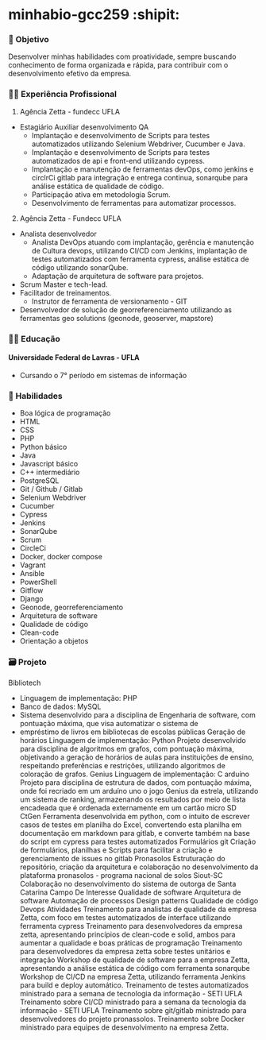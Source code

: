 # minhabio-gcc259 :shipit:

### 🎯 Objetivo

Desenvolver minhas habilidades com proatividade, sempre buscando conhecimento de forma organizada e rápida, para contribuir
com o desenvolvimento efetivo da empresa.

### 🧑‍🔬 Experiência Profissional

1. Agência Zetta - fundecc UFLA
  - Estagiário Auxiliar desenvolvimento QA
    * Implantação e desenvolvimento de Scripts para testes automatizados utilizando Selenium Webdriver, Cucumber e Java.
    * Implantação e desenvolvimento de Scripts para testes automatizados de api e front-end utilizando cypress.
    * Implantação e manutenção de ferramentas devOps, como jenkins e circlrCi gitlab para integração e entrega continua, sonarqube
para análise estática de qualidade de código.
    * Participação ativa em metodologia Scrum.
    * Desenvolvimento de ferramentas para automatizar processos.
    
2. Agência Zetta - Fundecc UFLA
  - Analista desenvolvedor
    * Analista DevOps atuando com implantação, gerência e manutenção de Cultura devops, utilizando CI/CD com Jenkins, implantação
de testes automatizados com ferramenta cypress, análise estática de código utilizando sonarQube.
    * Adaptação de arquitetura de software para projetos.
  - Scrum Master e tech-lead.
  - Facilitador de treinamentos.
    * Instrutor de ferramenta de versionamento - GIT
  - Desenvolvedor de solução de georreferenciamento utilizando as ferramentas geo solutions (geonode, geoserver, mapstore)

### 👨‍🎓 Educação

#### Universidade Federal de Lavras - UFLA

- Cursando o 7° período em sistemas de informação

### 🤹 Habilidades
* Boa lógica de programação
* HTML
* CSS
* PHP
* Python básico
* Java
* Javascript básico
* C++ intermediário
* PostgreSQL
* Git / Github / Gitlab
* Selenium Webdriver
* Cucumber
* Cypress
* Jenkins
* SonarQube
* Scrum
* CircleCi
* Docker, docker compose
* Vagrant
* Ansible
* PowerShell
* Gitflow
* Django
* Geonode, georreferenciamento
* Arquitetura de software
* Qualidade de código
* Clean-code
* Orientação a objetos

### 🗃️ Projeto
Bibliotech
* Linguagem de implementação: PHP
* Banco de dados: MySQL
* Sistema desenvolvido para a disciplina de Engenharia de software, com pontuação máxima, que visa automatizar o sistema de
* empréstimo de livros em bibliotecas de escolas públicas
Geração de horários
Linguagem de implementação: Python
Projeto desenvolvido para disciplina de algoritmos em grafos, com pontuação máxima, objetivando a geração de horários de aulas
para instituições de ensino, respeitando preferências e restrições, utilizando algoritmos de coloração de grafos.
Genius
Linguagem de implementação: C arduíno
Projeto para disciplina de estrutura de dados, com pontuação máxima, onde foi recriado em um arduíno uno o jogo Genius da
estrela, utilizando um sistema de ranking, armazenando os resultados por meio de lista encadeada que é ordenada externamente
em um cartão micro SD
CtGen
Ferramenta desenvolvida em python, com o intuito de escrever casos de testes em planilha do Excel, convertendo esta planilha em
documentação em markdown para gitlab, e converte também na base do script em cypress para testes automatizados
Formulários git
Criação de formulários, planilhas e Scripts para facilitar a criação e gerenciamento de issues no gitlab
Pronasolos
Estruturação do repositório, criação da arquitetura e colaboração no desenvolvimento da plataforma pronasolos -
programa nacional de solos
Siout-SC
Colaboração no desenvolvimento do sistema de outorga de Santa Catarina
Campo De Interesse
Qualidade de software
Arquitetura de software
Automação de processos
Design patterns
Qualidade de código
Devops
Atividades
Treinamento para analistas de qualidade da empresa Zetta, com foco em testes automatizados de interface utilizando ferramenta
cypress
Treinamento para desenvolvedores da empresa zetta, apresentando princípios de clean-code e solid, ambos para aumentar a
qualidade e boas práticas de programação
Treinamento para desenvolvedores da empresa zetta sobre testes unitários e integração
Workshop de qualidade de software para a empresa Zetta, apresentando a análise estática de código com ferramenta sonarqube
Workshop de CI/CD na empresa Zetta, utilizando ferramenta Jenkins para build e deploy automático.
Treinamento de testes automatizados ministrado para a semana de tecnologia da informação - SETI UFLA
Treinamento sobre CI/CD ministrado para a semana da tecnologia da informação - SETI UFLA
Treinamento sobre git/gitlab ministrado para desenvolvedores do projeto pronassolos.
Treinamento sobre Docker ministrado para equipes de desenvolvimento na empresa Zetta.
